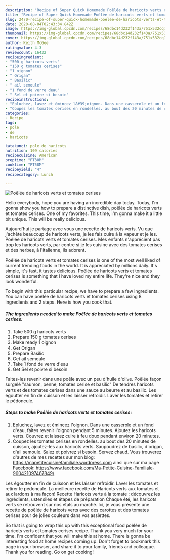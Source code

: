 ```yaml
---
description: "Recipe of Super Quick Homemade Poêlée de haricots verts et tomates cerises"
title: "Recipe of Super Quick Homemade Poêlée de haricots verts et tomates cerises"
slug: 2470-recipe-of-super-quick-homemade-poelee-de-haricots-verts-et-tomates-cerises
date: 2020-08-04T02:43:34.842Z
image: https://img-global.cpcdn.com/recipes/68dbc14d232f143a/751x532cq70/poelee-de-haricots-verts-et-tomates-cerises-photo-principale-de-la-recette.jpg
thumbnail: https://img-global.cpcdn.com/recipes/68dbc14d232f143a/751x532cq70/poelee-de-haricots-verts-et-tomates-cerises-photo-principale-de-la-recette.jpg
cover: https://img-global.cpcdn.com/recipes/68dbc14d232f143a/751x532cq70/poelee-de-haricots-verts-et-tomates-cerises-photo-principale-de-la-recette.jpg
author: Keith McGee
ratingvalue: 4.3
reviewcount: 16432
recipeingredient:
- "500 g haricots verts"
- "150 g tomates cerises"
- "1 oignon"
- " Origan"
- " Basilic"
- " ail semoule"
- "1 fond de verre deau"
- " Sel et poivre si besoin"
recipeinstructions:
- "Epluchez, lavez et émincez l&#39;oignon. Dans une casserole et un fond d&#39;eau, faites revenir l&#39;oignon pendant 5 minutes. Ajoutez les haricots verts. Couvrez et laissez cuire à feu doux pendant environ 20 minutes."
- "Coupez les tomates cerises en rondelles. au bout des 20 minutes de cuisson, ajoutez-les aux haricots verts. Saupoudrez de basilic, d&#39;origan, d&#39;ail semoule. Salez et poivrez si besoin. Servez chaud. Vous trouverez d&#39;autres de mes recettes sur mon blog: https://mapetitecuisinefamiliale.wordpress.com ainsi que sur ma page Facebook: https://www.facebook.com/Ma-Petite-Cuisine-Familiale-960421097467849/"
categories:
- Recipe
tags:
- pole
- de
- haricots

katakunci: pole de haricots 
nutrition: 109 calories
recipecuisine: American
preptime: "PT30M"
cooktime: "PT58M"
recipeyield: "4"
recipecategory: Lunch

---
```



![Poêlée de haricots verts et tomates cerises](https://img-global.cpcdn.com/recipes/68dbc14d232f143a/751x532cq70/poelee-de-haricots-verts-et-tomates-cerises-photo-principale-de-la-recette.jpg)

Hello everybody, hope you are having an incredible day today. Today, I'm gonna show you how to prepare a distinctive dish, poêlée de haricots verts et tomates cerises. One of my favorites. This time, I'm gonna make it a little bit unique. This will be really delicious.

Aujourd&#39;hui je partage avec vous une recette de haricots verts. Vu que j&#39;achète beaucoup de haricots verts, je les fais cuire à la vapeur et je les. Poêlée de haricots verts et tomates cerises. Mes enfants n&#39;apprécient pas trop les haricots verts, par contre si je les cuisine avec des tomates cerises et des herbes, à l&#39;italienne, ils adorent.

Poêlée de haricots verts et tomates cerises is one of the most well liked of current trending foods in the world. It is appreciated by millions daily. It's simple, it's fast, it tastes delicious. Poêlée de haricots verts et tomates cerises is something that I have loved my entire life. They're nice and they look wonderful.


To begin with this particular recipe, we have to prepare a few ingredients. You can have poêlée de haricots verts et tomates cerises using 8 ingredients and 2 steps. Here is how you cook that.

<!--inarticleads1-->

##### The ingredients needed to make Poêlée de haricots verts et tomates cerises:

1. Take 500 g haricots verts
1. Prepare 150 g tomates cerises
1. Make ready 1 oignon
1. Get  Origan
1. Prepare  Basilic
1. Get  ail semoule
1. Take 1 fond de verre d&#39;eau
1. Get  Sel et poivre si besoin


Faites-les revenir dans une poêle avec un peu d&#39;huile d&#39;olive. Poêlée façon surgelé &#34;saumon, penne, tomates cerise et basilic&#34; De tendres haricots verts et des tomates cerises dans une sauce au beurre et au basilic. Les égoutter en fin de cuisson et les laisser refroidir. Laver les tomates et retirer le pédoncule. 

<!--inarticleads2-->

##### Steps to make Poêlée de haricots verts et tomates cerises:

1. Epluchez, lavez et émincez l&#39;oignon. Dans une casserole et un fond d&#39;eau, faites revenir l&#39;oignon pendant 5 minutes. Ajoutez les haricots verts. Couvrez et laissez cuire à feu doux pendant environ 20 minutes.
1. Coupez les tomates cerises en rondelles. au bout des 20 minutes de cuisson, ajoutez-les aux haricots verts. Saupoudrez de basilic, d&#39;origan, d&#39;ail semoule. Salez et poivrez si besoin. Servez chaud. Vous trouverez d&#39;autres de mes recettes sur mon blog: https://mapetitecuisinefamiliale.wordpress.com ainsi que sur ma page Facebook: https://www.facebook.com/Ma-Petite-Cuisine-Familiale-960421097467849/


Les égoutter en fin de cuisson et les laisser refroidir. Laver les tomates et retirer le pédoncule. La meilleure recette de Haricots verts aux tomates et aux lardons à ma façon! Recette Haricots verts à la tomate : découvrez les ingrédients, ustensiles et étapes de préparation Chaque été, les haricots verts se retrouvent sur nos étals au marché. Ici, je vous présente une recette de poêlée de haricots verts avec des carottes et des tomates cerises pour de jolies couleurs dans vos assiettes. 

So that is going to wrap this up with this exceptional food poêlée de haricots verts et tomates cerises recipe. Thank you very much for your time. I'm confident that you will make this at home. There is gonna be interesting food at home recipes coming up. Don't forget to bookmark this page in your browser, and share it to your family, friends and colleague. Thank you for reading. Go on get cooking!
